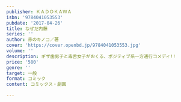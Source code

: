 ```yaml
---
publisher: ＫＡＤＯＫＡＷＡ
isbn: '9784041053553'
pubdate: '2017-04-26'
title: なぜだ内藤
series: ''
author: 赤のキノコ／著
cover: 'https://cover.openbd.jp/9784041053553.jpg'
volume: ''
description: ギザ歯男子と毒舌女子がおくる、ポジティブ系一方通行コメディ!!
price: '580'
genre: ''
target: 一般
format: コミック
content: コミックス・劇画

---
```

